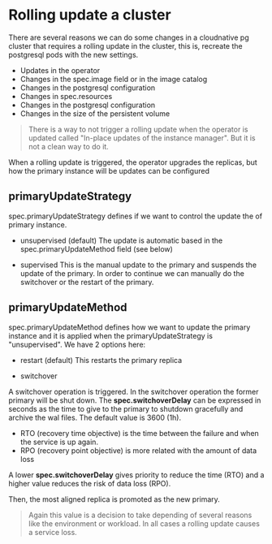 # Rolling update a cluster

There are several reasons we can do some changes in a cloudnative pg cluster that requires a rolling update in the cluster, this is, recreate the postgresql pods with the new settings.

- Updates in the operator
- Changes in the spec.image field or in the image catalog
- Changes in the postgresql configuration
- Changes in spec.resources
- Changes in the postgresql configuration
- Changes in the size of the persistent volume

> There is a way to not trigger a rolling update when the operator is updated called "In-place updates of the instance manager". But it is not a clean way to do it.

When a rolling update is triggered, the operator upgrades the replicas, but how the primary instance will be updates can be configured

## primaryUpdateStrategy

spec.primaryUpdateStrategy defines if we want to control the update the of primary instance.

- unsupervised (default)
The update is automatic based in the spec.primaryUpdateMethod field (see below)

- supervised
This is the manual update to the primary and suspends the update of the primary. In order to continue we can manually do the switchover or the restart of the primary.

## primaryUpdateMethod

spec.primaryUpdateMethod defines how we want to update the primary instance and it is applied when the primaryUpdateStrategy is "unsupervised". We have 2 options here:

- restart (default)
This restarts the primary replica

- switchover

A switchover operation is triggered. In the switchover operation the former primary will be shut down.
The **spec.switchoverDelay** can be expressed in seconds as the time to give to the primary to shutdown gracefully and archive the wal files. The default value is 3600 (1h).

- RTO (recovery time objective) is the time between the failure and when the service is up again.
- RPO (recovery point objective) is more related with the amount of data loss

A lower **spec.switchoverDelay** gives priority to reduce the time (RTO) and a higher value reduces the risk of data loss (RPO).

Then, the most aligned replica is promoted as the new primary.

> Again this value is a decision to take depending of several reasons like the environment or workload. In all cases a rolling update causes a service loss.
